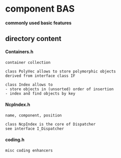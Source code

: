# component BAS
**commonly used basic features**

## directory content

#### Containers.h
```
container collection

class PolyVec allows to store polymorphic objects
derived from interface class IF

class Index allows to
- store objects in (unsorted) order of insertion
- index and find objects by key
```

#### NcpIndex.h
```
name, component, position

class NcpIndex is the core of Dispatcher
see interface I_Dispatcher
```

#### coding.h
```
misc coding enhancers
```
